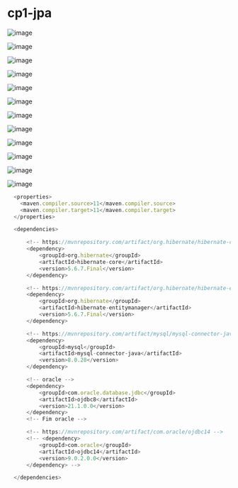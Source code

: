# cp1-jpa

![image](https://user-images.githubusercontent.com/101119026/225845435-3c339df6-53b2-40dd-b365-f31b0c58040e.png)

![image](https://user-images.githubusercontent.com/101119026/225845583-20b317d8-c695-469e-a917-67c1e47e8f21.png)

![image](https://user-images.githubusercontent.com/101119026/225845636-57f59038-d9a2-429f-b358-58713541c7b2.png)

![image](https://user-images.githubusercontent.com/101119026/225845699-185a8e58-0d08-41fb-a8f1-6900128369f5.png)

![image](https://user-images.githubusercontent.com/101119026/225845760-83eece88-4243-48c3-976e-9b9ac1bb7b48.png)

![image](https://user-images.githubusercontent.com/101119026/225845842-343b4eaf-757a-494a-b3a9-ca4dec29a84a.png)



![image](https://user-images.githubusercontent.com/101119026/225845891-e4e3441d-373e-4f6d-a217-940a1bbb63bd.png)

![image](https://user-images.githubusercontent.com/101119026/225846639-76cc9f5b-0d15-4663-ad05-6f14f8d07618.png)

![image](https://user-images.githubusercontent.com/101119026/225846705-ef5642cf-13f4-468c-8711-535e877fe12e.png)

![image](https://user-images.githubusercontent.com/101119026/225846773-98485a8a-6423-42c5-97c6-cfb23481ae6e.png)

![image](https://user-images.githubusercontent.com/101119026/225846824-95c5ed39-5b94-4cc5-b3b1-710a2def7eec.png)

![image](https://user-images.githubusercontent.com/101119026/225846876-dd06a8e5-df4f-4aa2-b798-1340e72e7d5c.png)



```js
  <properties>
    <maven.compiler.source>11</maven.compiler.source>
    <maven.compiler.target>11</maven.compiler.target>
  </properties>
  ```
  
  ```js
    <dependencies>

		<!-- https://mvnrepository.com/artifact/org.hibernate/hibernate-core -->
		<dependency>
			<groupId>org.hibernate</groupId>
			<artifactId>hibernate-core</artifactId>
			<version>5.6.7.Final</version>
		</dependency>

		<!-- https://mvnrepository.com/artifact/org.hibernate/hibernate-entitymanager -->
		<dependency>
			<groupId>org.hibernate</groupId>
			<artifactId>hibernate-entitymanager</artifactId>
			<version>5.6.7.Final</version>
		</dependency>

		<!-- https://mvnrepository.com/artifact/mysql/mysql-connector-java -->
		<dependency>
			<groupId>mysql</groupId>
			<artifactId>mysql-connector-java</artifactId>
			<version>8.0.28</version>
		</dependency>

		<!-- oracle -->
		<dependency>
			<groupId>com.oracle.database.jdbc</groupId>
			<artifactId>ojdbc8</artifactId>
			<version>21.1.0.0</version>
		</dependency>
		<!-- Fim oracle -->

		<!-- https://mvnrepository.com/artifact/com.oracle/ojdbc14 -->
		<!-- <dependency>
			<groupId>com.oracle</groupId>
			<artifactId>ojdbc14</artifactId>
			<version>9.0.2.0.0</version>
		</dependency> -->

	</dependencies>
 ```


